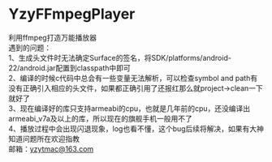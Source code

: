 # YzyFFmpegPlayer
利用ffmpeg打造万能播放器  
遇到的问题：  
1、生成头文件时无法确定Surface的签名，将SDK/platforms/android-22/android.jar配置到classpath中即可  
2、编译的时候c代码中总会有一些变量无法解析，可以检查symbol and path有没有正确引入相应的头文件，如果都正确引用了还报红那么就project->clean一下就好了  
3、现在编译好的库只支持armeabi的cpu，也就是几年前的cpu，还没编译出armeabi_v7a及以上的库，所以现在的旗舰手机一般用不了  
4、播放过程中会出现闪退现象，log也看不懂，这个bug后续将解决，如果有大神知道问题所在欢迎指教  
邮箱：yzytmac@163.com
